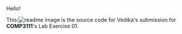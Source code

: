 Hello!

This:<img src="/Users/vedikasaini/Desktop/readme.png" title="readme image"/> is the source code for Vedika's submission for **COMP3111**'s Lab Exercise 01.
